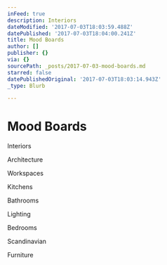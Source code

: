 ```yaml
---
inFeed: true
description: Interiors
dateModified: '2017-07-03T18:03:59.488Z'
datePublished: '2017-07-03T18:04:00.241Z'
title: Mood Boards
author: []
publisher: {}
via: {}
sourcePath: _posts/2017-07-03-mood-boards.md
starred: false
datePublishedOriginal: '2017-07-03T18:03:14.943Z'
_type: Blurb

---
```

# Mood Boards

Interiors

Architecture

Workspaces 

Kitchens

Bathrooms

Lighting

Bedrooms

Scandinavian 

Furniture